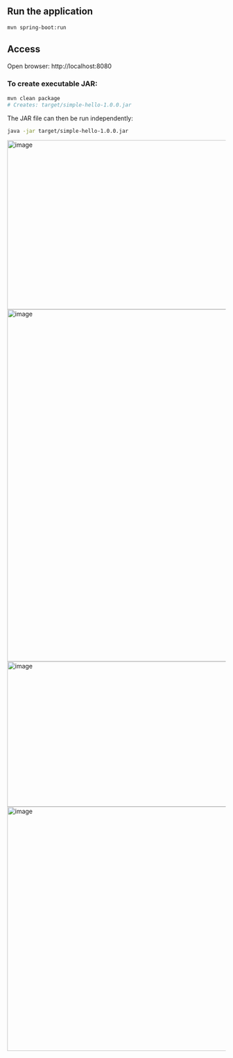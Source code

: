 ## Run the application
```bash
mvn spring-boot:run
```

## Access
Open browser: http://localhost:8080

### To create executable JAR:
```bash
mvn clean package
# Creates: target/simple-hello-1.0.0.jar
```

The JAR file can then be run independently:
```bash
java -jar target/simple-hello-1.0.0.jar
```

<img width="1600" height="389" alt="image" src="https://github.com/user-attachments/assets/cc696137-f89d-40d1-ae2d-7cd31dcdf773" />
<img width="1600" height="810" alt="image" src="https://github.com/user-attachments/assets/e3d65a0d-5ed2-48f1-9321-fbcb1e64ee81" />
<img width="1600" height="334" alt="image" src="https://github.com/user-attachments/assets/6811c941-50f3-4d5c-82cf-9360d8c560a2" />
<img width="1897" height="562" alt="image" src="https://github.com/user-attachments/assets/b644e628-d3d3-4046-8d2c-7a48746f5c89" />



